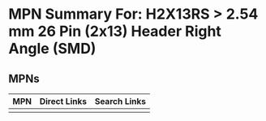



# MPN Summary For: H2X13RS > 2.54 mm 26 Pin (2x13) Header Right Angle (SMD)

## MPNs
  

|MPN|Direct Links|Search Links|
| :--- | :--- | :--- |
||||
